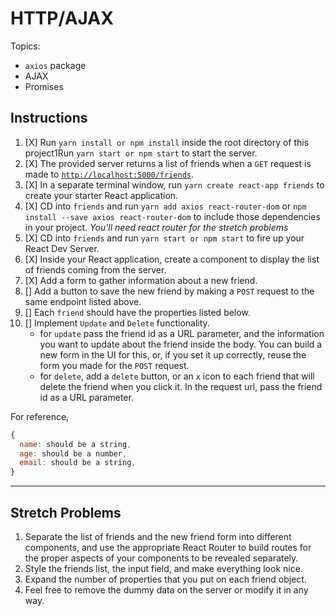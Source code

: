 # HTTP/AJAX

Topics:

* `axios` package
* AJAX
* Promises

## Instructions

1. [X]  Run `yarn install or npm install` inside the root directory of this project1Run `yarn start or npm start` to start the server.
2. [X] The provided server returns a list of friends when a `GET` request is made to [`http://localhost:5000/friends`](http://localhost:5000/friends).
3. [X]  In a separate terminal window, run `yarn create react-app friends` to create your starter React application.
4. [X] CD into `friends` and run `yarn add axios react-router-dom` or `npm install --save axios react-router-dom` to include those dependencies in your project. _You'll need react router for the stretch problems_
5. [X] CD into `friends` and run `yarn start or npm start` to fire up your React Dev Server.
6. [X] Inside your React application, create a component to display the list of friends coming from the server.
7. [X] Add a form to gather information about a new friend.
8. [] Add a button to save the new friend by making a `POST` request to the same endpoint listed above.
9. [] Each `friend` should have the properties listed below.
10. [] Implement `Update` and `Delete` functionality.
    * for `update` pass the friend id as a URL parameter, and the information you want to update about the friend inside the body. You can build a new form in the UI for this, or, if you set it up correctly, reuse the form you made for the `POST` request.
    * for `delete`, add a `delete` button, or an `x` icon to each friend that will delete the friend when you click it. In the request url, pass the friend id as a URL parameter.

For reference, 
```js
{
  name: should be a string,
  age: should be a number,
  email: should be a string,
}
```

---

## Stretch Problems

1.  Separate the list of friends and the new friend form into different components, and use the appropriate React Router to build routes for the proper aspects of your components to be revealed separately.
1.  Style the friends list, the input field, and make everything look nice.
1.  Expand the number of properties that you put on each friend object.
1.  Feel free to remove the dummy data on the server or modify it in any way.
